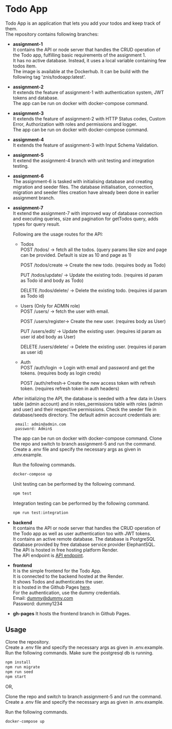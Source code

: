 # Todo App

Todo App is an application that lets you add your todos and keep track of them.  
The repository contains following branches:  
- __assignment-1__  
It contains the API or node server that handles the CRUD operation of the Todo app, fulfilling basic requirements of the assignment 1.     
It has no active database. Instead, it uses a local variable containing few todos item.  
The image is available at the Dockerhub. It can be build with the following tag 'znis/todoapp:latest'.   

- __assignment-2__  
It extends the feature of assignment-1 with authentication system, JWT tokens and database.    
The app can be run on docker with docker-compose command. 

- __assignment-3__  
It extends the feature of assignment-2 with HTTP Status codes, Custom Error, Authorization with roles and permissions and logger.   
The app can be run on docker with docker-compose command.  

- __assignment-4__  
It extends the feature of assignment-3 with Input Schema Validation.  

- __assignment-5__  
It extend the assignment-4 branch with unit testing and integration testing.   

- __assignment-6__   
The assignment-6 is tasked with initialising database and creating migration and seeder files. The database initialisation, connection, migration and seeder files creation have already been done in earlier assignment branch.  

- __assignment-7__   
It extend the assignment-7 with improved way of database connection and executing queries, size and pagination for getTodos query, adds types for query result.    

  Following are the usage routes for the API: 
   - Todos  
POST /todos/ -> fetch all the todos. (query params like size and page can be provided. Default is size as 10 and page as 1)
  
     POST /todos/create -> Create the new todo. (requires body as Todo) 
 
     PUT /todos/update/ -> Update the existing todo. (requires id param as Todo id and body as Todo)
  
     DELETE /todos/delete/ -> Delete the existing todo. (requires id param as Todo id)
 

   - Users (Only for ADMIN role)  
     POST /users/ -> fetch the user with email.  

     POST /users/register-> Create the new user. (requires body as User) 
  
     PUT /users/edit/ -> Update the existing user. (requires id param as user id abd body as User)
 
     DELETE /users/delete/ -> Delete the existing user. (requires id param as user id) 


   - Auth   
     POST /auth/login -> Login with email and password and get the tokens. (requires body as login creds) 
  
     POST /auth/refresh-> Create the new access token with refresh token. (requires refresh token in auth headers)

  After initializing the API, the database is seeded with a few data in Users table (admin account) and in roles_permissions table with roles (admin and user) and their respective permissions. Check the seeder file in database/seeds directory. The default admin account credentials are:  

       email: admin@admin.com  
       password: Admin$
 


  The app can be run on docker with docker-compose command. 
Clone the repo and switch to branch assignment-5 and run the command.    
Create a .env file and specify the necessary args as given in .env.example.
  
  Run the following commands.
   ```bash
  docker-compose up
  ```

  Unit testing can be performed by the following command.  
  ```bash
  npm test
  ```

  Integration testing can be performed by the following command.  
  ```bash
  npm run test:integration
  ```  

- __backend__  
It contains the API or node server that handles the CRUD operation of the Todo app as well as user authentication too with JWT tokens.  
It contains an active remote database. The database is PostgreSQL database provided by free database service provider ElephantSQL.  
The API is hosted in free hosting platform Render.  
The API endpoint is
[API endpoint](https://lf-se-fellowship-node-assignment-todos.onrender.com).

- __frontend__  
It is the simple frontend for the Todo App.  
It is connected to the backend hosted at the Render.  
It shows Todos and authenticates the user.  
It is hosted in the Github Pages [here](https://znis.github.io/LF-SE-Fellowship-Node-Assignment-Todos-App/).  
For the authentication, use the dummy credentials.  
Email: dummy@dummy.com   
Password: dummy1234


- __gh-pages__
It hosts the frontend branch in Github Pages.


## Usage
Clone the repository.  
Create a .env file and specify the necessary args as given in .env.example.  
Run the following commands. Make sure the postgresql db is running.
```bash
npm install
npm run migrate
npm run seed
npm start
```
OR,  

Clone the repo and switch to branch assignment-5 and run the command.    
Create a .env file and specify the necessary args as given in .env.example.
  
Run the following commands.
```bash
docker-compose up
```

